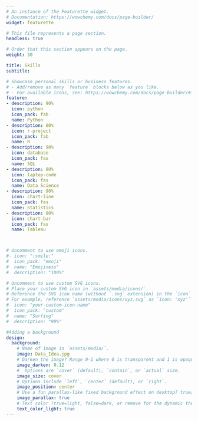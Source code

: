 ```yaml
---
# An instance of the Featurette widget.
# Documentation: https://wowchemy.com/docs/page-builder/
widget: featurette

# This file represents a page section.
headless: true

# Order that this section appears on the page.
weight: 30

title: Skills
subtitle:

# Showcase personal skills or business features.
# - Add/remove as many `feature` blocks below as you like.
# - For available icons, see: https://wowchemy.com/docs/page-builder/#icons
feature:
- description: 90%
  icon: python
  icon_pack: fab
  name: Python
- description: 80%
  icon: r-project
  icon_pack: fab
  name: R
- description: 90%
  icon: database
  icon_pack: fas
  name: SQL
- description: 80%
  icon: laptop-code
  icon_pack: fas
  name: Data Science
- description: 90%
  icon: chart-line
  icon_pack: fas
  name: Statistics
- description: 80%
  icon: chart-bar
  icon_pack: fas
  name: Tableau



# Uncomment to use emoji icons.
#- icon: ":smile:"
#  icon_pack: "emoji"
#  name: "Emojiness"
#  description: "100%"  

# Uncomment to use custom SVG icons.
# Place your custom SVG icon in `assets/media/icons/`.
# Reference the SVG icon name (without `.svg` extension) in the `icon` field.
# For example, reference `assets/media/icons/xyz.svg` as `icon: 'xyz'`
#- icon: "your-custom-icon-name"
#  icon_pack: "custom"
#  name: "Surfing"
#  description: "90%"

#Adding a background
design:
  background:
    # Name of image in `assets/media/`.
    image: Data_Idea.jpg
    # Darken the image? Range 0-1 where 0 is transparent and 1 is opaque.
    image_darken: 0.12
    #  Options are `cover` (default), `contain`, or `actual` size.
    image_size: cover
    # Options include `left`, `center` (default), or `right`.
    image_position: center
    # Use a fun parallax-like fixed background effect on desktop? true/false
    image_parallax: true
    # Text color (true=light, false=dark, or remove for the dynamic theme color).
    text_color_light: true
---
```

